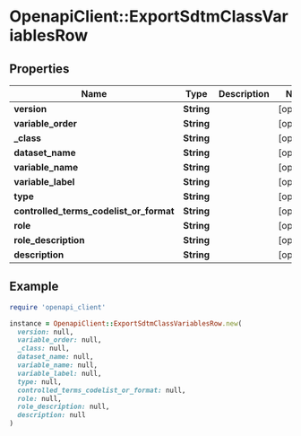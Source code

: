 # OpenapiClient::ExportSdtmClassVariablesRow

## Properties

| Name | Type | Description | Notes |
| ---- | ---- | ----------- | ----- |
| **version** | **String** |  | [optional] |
| **variable_order** | **String** |  | [optional] |
| **_class** | **String** |  | [optional] |
| **dataset_name** | **String** |  | [optional] |
| **variable_name** | **String** |  | [optional] |
| **variable_label** | **String** |  | [optional] |
| **type** | **String** |  | [optional] |
| **controlled_terms_codelist_or_format** | **String** |  | [optional] |
| **role** | **String** |  | [optional] |
| **role_description** | **String** |  | [optional] |
| **description** | **String** |  | [optional] |

## Example

```ruby
require 'openapi_client'

instance = OpenapiClient::ExportSdtmClassVariablesRow.new(
  version: null,
  variable_order: null,
  _class: null,
  dataset_name: null,
  variable_name: null,
  variable_label: null,
  type: null,
  controlled_terms_codelist_or_format: null,
  role: null,
  role_description: null,
  description: null
)
```

